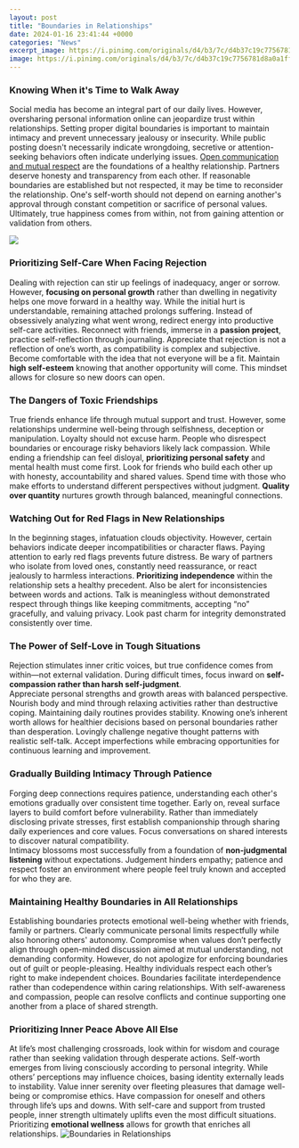 ```yaml
---
layout: post
title: "Boundaries in Relationships"
date: 2024-01-16 23:41:44 +0000
categories: "News"
excerpt_image: https://i.pinimg.com/originals/d4/b3/7c/d4b37c19c7756781d8a0a1fff46eceb2.jpg
image: https://i.pinimg.com/originals/d4/b3/7c/d4b37c19c7756781d8a0a1fff46eceb2.jpg
---
```


### Knowing When it's Time to Walk Away
Social media has become an integral part of our daily lives. However, oversharing personal information online can jeopardize trust within relationships. Setting proper digital boundaries is important to maintain intimacy and prevent unnecessary jealousy or insecurity. 
While public posting doesn't necessarily indicate wrongdoing, secretive or attention-seeking behaviors often indicate underlying issues. [Open communication and mutual respect](https://store.fi.io.vn/womens-fauch-und-rottweiler-chaos-team-rottweiler-3-1) are the foundations of a healthy relationship. Partners deserve honesty and transparency from each other. 
If reasonable boundaries are established but not respected, it may be time to reconsider the relationship. One's self-worth should not depend on earning another's approval through constant competition or sacrifice of personal values. Ultimately, true happiness comes from within, not from gaining attention or validation from others.

![](https://thepleasantrelationship.com/wp-content/uploads/2022/03/Boundaries-in-Relationships-Importance-and-Impact-1024x1024.jpg)
### Prioritizing Self-Care When Facing Rejection 
Dealing with rejection can stir up feelings of inadequacy, anger or sorrow. However, **focusing on personal growth** rather than dwelling in negativity helps one move forward in a healthy way. 
While the initial hurt is understandable, remaining attached prolongs suffering. Instead of obsessively analyzing what went wrong, redirect energy into productive self-care activities. Reconnect with friends, immerse in a **passion project**, practice self-reflection through journaling. 
Appreciate that rejection is not a reflection of one’s worth, as compatibility is complex and subjective. Become comfortable with the idea that not everyone will be a fit. Maintain **high self-esteem** knowing that another opportunity will come. This mindset allows for closure so new doors can open.
### The Dangers of Toxic Friendships
True friends enhance life through mutual support and trust. However, some relationships undermine well-being through selfishness, deception or manipulation. Loyalty should not excuse harm.
People who disrespect boundaries or encourage risky behaviors likely lack compassion. While ending a friendship can feel disloyal, **prioritizing personal safety** and mental health must come first. 
Look for friends who build each other up with honesty, accountability and shared values. Spend time with those who make efforts to understand different perspectives without judgment. **Quality over quantity** nurtures growth through balanced, meaningful connections.
### Watching Out for Red Flags in New Relationships
In the beginning stages, infatuation clouds objectivity. However, certain behaviors indicate deeper incompatibilities or character flaws. Paying attention to early red flags prevents future distress.
Be wary of partners who isolate from loved ones, constantly need reassurance, or react jealously to harmless interactions. **Prioritizing independence** within the relationship sets a healthy precedent. 
Also be alert for inconsistencies between words and actions. Talk is meaningless without demonstrated respect through things like keeping commitments, accepting “no” gracefully, and valuing privacy. Look past charm for integrity demonstrated consistently over time.
### The Power of Self-Love in Tough Situations
Rejection stimulates inner critic voices, but true confidence comes from within—not external validation. During difficult times, focus inward on **self-compassion rather than harsh self-judgment**.  
Appreciate personal strengths and growth areas with balanced perspective. Nourish body and mind through relaxing activities rather than destructive coping. Maintaining daily routines provides stability.
Knowing one’s inherent worth allows for healthier decisions based on personal boundaries rather than desperation. Lovingly challenge negative thought patterns with realistic self-talk. Accept imperfections while embracing opportunities for continuous learning and improvement.
### Gradually Building Intimacy Through Patience   
Forging deep connections requires patience, understanding each other's emotions gradually over consistent time together. Early on, reveal surface layers to build comfort before vulnerability.
Rather than immediately disclosing private stresses, first establish companionship through sharing daily experiences and core values. Focus conversations on shared interests to discover natural compatibility.  
Intimacy blossoms most successfully from a foundation of **non-judgmental listening** without expectations. Judgement hinders empathy; patience and respect foster an environment where people feel truly known and accepted for who they are.
### Maintaining Healthy Boundaries in All Relationships
Establishing boundaries protects emotional well-being whether with friends, family or partners. Clearly communicate personal limits respectfully while also honoring others' autonomy. 
Compromise when values don’t perfectly align through open-minded discussion aimed at mutual understanding, not demanding conformity. However, do not apologize for enforcing boundaries out of guilt or people-pleasing.
Healthy individuals respect each other’s right to make independent choices. Boundaries facilitate interdependence rather than codependence within caring relationships. With self-awareness and compassion, people can resolve conflicts and continue supporting one another from a place of shared strength.
### Prioritizing Inner Peace Above All Else 
At life’s most challenging crossroads, look within for wisdom and courage rather than seeking validation through desperate actions. Self-worth emerges from living consciously according to personal integrity. 
While others’ perceptions may influence choices, basing identity externally leads to instability. Value inner serenity over fleeting pleasures that damage well-being or compromise ethics.
Have compassion for oneself and others through life’s ups and downs. With self-care and support from trusted people, inner strength ultimately uplifts even the most difficult situations. Prioritizing **emotional wellness** allows for growth that enriches all relationships.
![Boundaries in Relationships](https://i.pinimg.com/originals/d4/b3/7c/d4b37c19c7756781d8a0a1fff46eceb2.jpg)